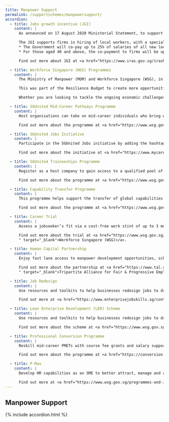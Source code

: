 ```yaml
---
title: Manpower Support
permalink: /supportschemes/manpowersupport/
accordion:
  - title: Jobs growth incentive (JGI)
    content: |
      As announced on 17 August 2020 Ministerial Statement, to support hiring in sectors that are doing well – such as the biomedical sciences, financial services, and ICT sectors –  the Jobs Growth Incentive (JGI) was launched.

      The JGI supports firms in hiring of local workers, with a special focus on mature workers.
      * The Government will co-pay up to 25% of salaries of all new local hires for one year, subject to a cap.
      * For those aged 40 and above, the co-payment to firms will be up to 50%.

      Find out more about JGI at <a href="https://www.iras.gov.sg/irashome/Schemes/Businesses/Jobs-Growth-Incentive--JGI-/" target="_blank">Inland Revenue Authority of Singapore (IRAS)</a>.

  - title: Workforce Singapore (WSG) Programmes
    content: |
      The Ministry of Manpower (MOM) and Workforce Singapore (WSG), in collaboration with the Public Service Division (PSD) and various government agencies, launched the SGUnited Jobs Initiative and SGUnited Traineeships Programme to create jobs.

      This was part of the Resilience Budget to create more opportunities for jobseekers and workers affected by the COVID-19 situation, as well as match them to available jobs, including new ones created as a result of COVID-19. The initiative also aims to help businesses that are recruiting for the eventual recovery, as well as those with short-term manpower needs due to disruptions in labour supply.

      Whether you are looking to tackle the ongoing economic challenges, attract and retain local manpower, or improve productivity and innovation, WSG has the following programmes to provide you with support and resources customised for your manpower needs.

  - title: SGUnited Mid-Career Pathways Programme
    content: |
      Host organisations can take on mid-career individuals who bring with them a wealth of work experience on attachments. Upon completion of the attachment, host organisations may consider hiring well-performing individuals as permanent employees when business conditions improve.

      Find out more about the programme at <a href="https://www.wsg.gov.sg/programmes-and-initiatives/SGUnitedMidCareerPathways-HostOrganisations.html?utm_source=url&utm_medium=gogov&utm_campaign=sgup" target="_blank">Workforce Singapore (WSG)</a>.

  - title: SGUnited Jobs Initiative
    content: |
      Participate in the SGUnited Jobs initiative by adding the hashtag #SGUnitedJobs after the job title when posting jobs on MyCareersFuture.

      Find out more about the initiative at <a href="https://www.mycareersfuture.gov.sg/?utm_source=mti&utm_medium=digital&utm_campaign=gobiz" target="_blank">MyCareersFuture</a>.

  - title: SGUnited Traineeships Programme
    content: |
      Register as a host company to gain access to a qualified pool of fresh talent and receive Government funding for training allowance.

      Find out more about the programme at <a href="https://www.wsg.gov.sg/SGUnitedTraineeships-HostCompanies.html?utm_source=mti&utm_medium=digital&utm_campaign=gobiz" target="_blank">Workforce Singapore (WSG)</a>.

  - title: Capability Transfer Programme
    content: |
      This programme helps support the transfer of global capabilities to local workforce.

      Find out more about the programme at <a href="https://www.wsg.gov.sg/programmes-and-initiatives/capability-transfer-programme.html?utm_source=mti&utm_medium=digital&utm_campaign=gobiz" target="_blank">Workforce Singapore (WSG)</a>.

  - title: Career Trial
    content: |
      Assess a jobseeker’s fit via a cost-free work stint of up to 3 months.

      Find out more about the trial at <a href="https://www.wsg.gov.sg/programmes-and-initiatives/career-trial-employers.html?utm_source=mti&utm_medium=digital&utm_campaign=gobiz
      " target="_blank">Workforce Singapore (WSG)</a>.

  - title: Human Capital Partnership
    content: |
      Enjoy fast lane access to manpower development opportunities, schemes and grants.

      Find out more about the partnership at <a href="https://www.tal.sg/tafep/Getting-Started/Exemplary/HCP-Programme?utm_source=mti&utm_medium=digital&utm_campaign=gobiz
      " target="_blank">Tripartite Alliance for Fair & Progressive Employment Practices (TAFEP)</a>.

  - title: Job Redesign
    content: |
      Use resources and toolkits to help businesses redesign jobs to drive business transformation and improve processes.

      Find out more at <a href="https://www.enterprisejobskills.sg/content/redesign-jobs/job-redesign/index.html?utm_source=mti&utm_medium=digital&utm_campaign=gobiz" target="_blank">Enterprise Singapore (ESG)</a>.

  - title: Lean Enterprise Development (LED) Scheme
    content: |
      Use resources and toolkits to help businesses redesign jobs to drive business transformation and improve processes.

      Find out more about the scheme at <a href="https://www.wsg.gov.sg/programmes-and-initiatives/manpower-lean-productivity/lean-enterprise-development.html?utm_source=mti&utm_medium=digital&utm_campaign=gobiz" target="_blank">Workforce Singapore (WSG)</a>.

  - title: Professional Conversion Programme
    content: |
      Reskill mid-career PMETs with course fee grants and salary support to take on quality jobs.

      Find out more about the programme at <a href="https://conversion.mycareersfuture.gov.sg/Portal/ProgramListing.aspx?source=PCP&utm_source=mti&utm_medium=digital&utm_campaign=gobiz" target="_blank">MyCareersFuture</a>.

  - title: P-Max
    content: |
      Develop HR capabilities as an SME to better attract, manage and retain employees.

      Find out more at <a href="https://www.wsg.gov.sg/programmes-and-initiatives/p-max-employer.html?utm_source=mti&utm_medium=digital&utm_campaign=gobiz" target="_blank">Workforce Singapore (WSG)</a>.
---
```


## Manpower Support

{% include accordion.html %}
